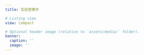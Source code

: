 ```yaml
---
title: 实验室事件

# Listing view
view: compact

# Optional header image (relative to `assets/media/` folder).
banner:
  caption: ''
  image: ''
---
```

